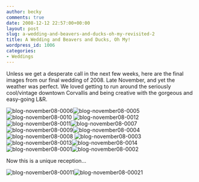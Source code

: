 ```yaml
---
author: becky
comments: true
date: 2008-12-12 22:57:00+00:00
layout: post
slug: a-wedding-and-beavers-and-ducks-oh-my-revisited-2
title: A Wedding and Beavers and Ducks, Oh My!
wordpress_id: 1006
categories:
- Weddings
---
```


Unless we get a desperate call in the next few weeks, here are the final images from our final wedding of 2008. Late November, and yet the weather was perfect. We loved getting to run around the seriously cool/vintage downtown Corvallis and being creative with the gorgeous and easy-going L&R.




![blog-november08-0006](http://bagdanoffphoto.com/wordpress/wp-content/uploads/2008/12/blog-november08-0006.jpg)![blog-november08-0005](http://bagdanoffphoto.com/wordpress/wp-content/uploads/2008/12/blog-november08-0005.jpg)![blog-november08-0010](http://bagdanoffphoto.com/wordpress/wp-content/uploads/2008/12/blog-november08-0010.jpg) ![blog-november08-0012](http://bagdanoffphoto.com/wordpress/wp-content/uploads/2008/12/blog-november08-0012.jpg)![blog-november08-0011](http://bagdanoffphoto.com/wordpress/wp-content/uploads/2008/12/blog-november08-0011.jpg)![blog-november08-0007](http://bagdanoffphoto.com/wordpress/wp-content/uploads/2008/12/blog-november08-0007.jpg) ![blog-november08-0009](http://bagdanoffphoto.com/wordpress/wp-content/uploads/2008/12/blog-november08-0009.jpg)![blog-november08-0004](http://bagdanoffphoto.com/wordpress/wp-content/uploads/2008/12/blog-november08-0004.jpg)![blog-november08-0008](http://bagdanoffphoto.com/wordpress/wp-content/uploads/2008/12/blog-november08-0008.jpg) ![blog-november08-0003](http://bagdanoffphoto.com/wordpress/wp-content/uploads/2008/12/blog-november08-0003.jpg)![blog-november08-0013](http://bagdanoffphoto.com/wordpress/wp-content/uploads/2008/12/blog-november08-0013.jpg)![blog-november08-0014](http://bagdanoffphoto.com/wordpress/wp-content/uploads/2008/12/blog-november08-0014.jpg)![blog-november08-0001](http://bagdanoffphoto.com/wordpress/wp-content/uploads/2008/12/blog-november08-0001.jpg)![blog-november08-0002](http://bagdanoffphoto.com/wordpress/wp-content/uploads/2008/12/blog-november08-0002.jpg)





Now this is a unique reception…




![blog-november08-00011](http://bagdanoffphoto.com/wordpress/wp-content/uploads/2008/12/blog-november08-00011.jpg)![blog-november08-00021](http://bagdanoffphoto.com/wordpress/wp-content/uploads/2008/12/blog-november08-00021.jpg)
